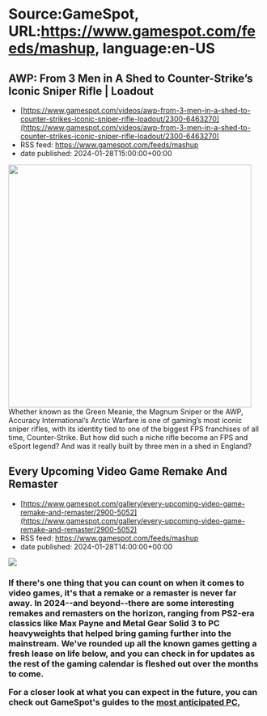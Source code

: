 # Source:GameSpot, URL:https://www.gamespot.com/feeds/mashup, language:en-US

## AWP: From 3 Men in A Shed to Counter-Strike’s Iconic Sniper Rifle | Loadout
 - [https://www.gamespot.com/videos/awp-from-3-men-in-a-shed-to-counter-strikes-iconic-sniper-rifle-loadout/2300-6463270](https://www.gamespot.com/videos/awp-from-3-men-in-a-shed-to-counter-strikes-iconic-sniper-rifle-loadout/2300-6463270)
 - RSS feed: https://www.gamespot.com/feeds/mashup
 - date published: 2024-01-28T15:00:00+00:00

<img height="480" src="https://www.gamespot.com/a/uploads/square_medium/1594/15941173/4251585-loadout_awp_v5.jpg" width="480" /> Whether known as the Green Meanie, the Magnum Sniper or the AWP, Accuracy International’s Arctic Warfare is one of gaming’s most iconic sniper rifles, with its identity tied to one of the biggest FPS franchises of all time, Counter-Strike. But how did such a niche rifle become an FPS and eSport legend? And was it really built by three men in a shed in England?

## Every Upcoming Video Game Remake And Remaster
 - [https://www.gamespot.com/gallery/every-upcoming-video-game-remake-and-remaster/2900-5052](https://www.gamespot.com/gallery/every-upcoming-video-game-remake-and-remaster/2900-5052)
 - RSS feed: https://www.gamespot.com/feeds/mashup
 - date published: 2024-01-28T14:00:00+00:00

<p><img src="https://www.gamespot.com/a/uploads/scale_large/1601/16018044/4250611-remakesandremastersprime.jpg" /><br /><h3><p dir="ltr">If there's one thing that you can count on when it comes to video games, it's that a remake or a remaster is never far away. In 2024--and beyond--there are some interesting remakes and remasters on the horizon, ranging from PS2-era classics like Max Payne and Metal Gear Solid 3 to PC heavyweights that helped bring gaming further into the mainstream. We've rounded up all the known games getting a fresh lease on life below, and you can check in for updates as the rest of the gaming calendar is fleshed out over the months to come.</p><p dir="ltr"><span>For a closer look at what you can expect in the future, you can check out GameSpot's guides to the </span><a href="https://www.gamespot.com/gallery/the-most-anticipated-pc-games-of-2024-and-beyond/2900-5030/">most anticipated PC</a><span>, </span><a href="https://www.gamespot.com/gallery/the-most

